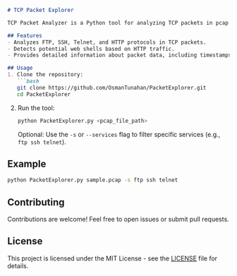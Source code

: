 ```markdown
# TCP Packet Explorer

TCP Packet Analyzer is a Python tool for analyzing TCP packets in pcap files and providing readable data based on defined protocols. It uses Scapy for packet manipulation and Colorama for colored console output.

## Features
- Analyzes FTP, SSH, Telnet, and HTTP protocols in TCP packets.
- Detects potential web shells based on HTTP traffic.
- Provides detailed information about packet data, including timestamps, source/destination IPs, and ports.

## Usage
1. Clone the repository:
   ```bash
   git clone https://github.com/OsmanTunahan/PacketExplorer.git
   cd PacketExplorer
   ```

2. Run the tool:
   ```bash
   python PacketExplorer.py <pcap_file_path>
   ```

   Optional: Use the `-s` or `--services` flag to filter specific services (e.g., `ftp ssh telnet`).

## Example
```bash
python PacketExplorer.py sample.pcap -s ftp ssh telnet
```

## Contributing
Contributions are welcome! Feel free to open issues or submit pull requests.

## License
This project is licensed under the MIT License - see the [LICENSE](LICENSE) file for details.
```

